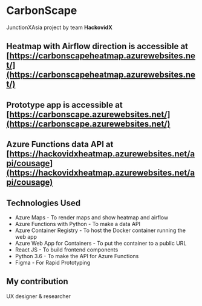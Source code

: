 # CarbonScape
JunctionXAsia project by team **HackovidX**

## Heatmap with Airflow direction is accessible at [https://carbonscapeheatmap.azurewebsites.net/](https://carbonscapeheatmap.azurewebsites.net/)

## Prototype app is accessible at [https://carbonscape.azurewebsites.net/](https://carbonscape.azurewebsites.net/)

## Azure Functions data API at [https://hackovidxheatmap.azurewebsites.net/api/cousage](https://hackovidxheatmap.azurewebsites.net/api/cousage)

## Technologies Used
* Azure Maps - To render maps and show heatmap and airflow
* Azure Functions with Python - To make a data API
* Azure Container Registry - To host the Docker container running the web app
* Azure Web App for Containers - To put the container to a public URL
* React JS - To build frontend components
* Python 3.6 - To make the API for Azure Functions
* Figma - For Rapid Prototyping

## My contribution
UX designer & researcher
